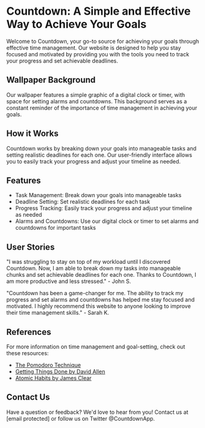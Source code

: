 <!--font:Dancing Script-->

# Countdown: A Simple and Effective Way to Achieve Your Goals

Welcome to Countdown, your go-to source for achieving your goals through effective time management. Our website is designed to help you stay focused and motivated by providing you with the tools you need to track your progress and set achievable deadlines.

## Wallpaper Background

Our wallpaper features a simple graphic of a digital clock or timer, with space for setting alarms and countdowns. This background serves as a constant reminder of the importance of time management in achieving your goals.

## How it Works

Countdown works by breaking down your goals into manageable tasks and setting realistic deadlines for each one. Our user-friendly interface allows you to easily track your progress and adjust your timeline as needed.

## Features

- Task Management: Break down your goals into manageable tasks
- Deadline Setting: Set realistic deadlines for each task
- Progress Tracking: Easily track your progress and adjust your timeline as needed
- Alarms and Countdowns: Use our digital clock or timer to set alarms and countdowns for important tasks

## User Stories

"I was struggling to stay on top of my workload until I discovered Countdown. Now, I am able to break down my tasks into manageable chunks and set achievable deadlines for each one. Thanks to Countdown, I am more productive and less stressed." - John S.

"Countdown has been a game-changer for me. The ability to track my progress and set alarms and countdowns has helped me stay focused and motivated. I highly recommend this website to anyone looking to improve their time management skills." - Sarah K.

## References

For more information on time management and goal-setting, check out these resources:

- [The Pomodoro Technique](#)
- [Getting Things Done by David Allen](#)
- [Atomic Habits by James Clear](#)

## Contact Us

Have a question or feedback? We'd love to hear from you! Contact us at [email protected] or follow us on Twitter @CountdownApp.

<!--

Write me content for website with wallpaper which alt text is:

"A wallpaper featuring a simple graphic of a digital clock or timer, with space for setting alarms and countdowns."

The name/title of the page should not be 1:1 copy of the alt text but rather a real content of the website which is using this wallpaper.

- Use markdown format 
- Start with heading
- Heading should be short and concise
- The content should look like a real website 
- The website should not be about the wallpaper, wallpaper is just a related background
- Heading should be contain work "wallpaper" or "background"
- Include real sections like references, contact, user stories, etc. use things relevant to the page purpose.
- Feel free to use structure like headings, bullets, numbering, blockquotes, paragraphs, horizontal lines, etc.
- You can use formatting like bold or _italic_
- You can include UTF-8 emojis
- Links should be only #hash anchors (and you can refer to the document itself)
- Do not include images


---


# Countdown: A Simple and Effective Way to Achieve Your Goals

Welcome to Countdown, your go-to source for achieving your goals through effective time management. Our website is designed to help you stay focused and motivated by providing you with the tools you need to track your progress and set achievable deadlines.

## Wallpaper Background

Our wallpaper features a simple graphic of a digital clock or timer, with space for setting alarms and countdowns. This background serves as a constant reminder of the importance of time management in achieving your goals.

## How it Works

Countdown works by breaking down your goals into manageable tasks and setting realistic deadlines for each one. Our user-friendly interface allows you to easily track your progress and adjust your timeline as needed.

## Features

- Task Management: Break down your goals into manageable tasks
- Deadline Setting: Set realistic deadlines for each task
- Progress Tracking: Easily track your progress and adjust your timeline as needed
- Alarms and Countdowns: Use our digital clock or timer to set alarms and countdowns for important tasks

## User Stories

"I was struggling to stay on top of my workload until I discovered Countdown. Now, I am able to break down my tasks into manageable chunks and set achievable deadlines for each one. Thanks to Countdown, I am more productive and less stressed." - John S.

"Countdown has been a game-changer for me. The ability to track my progress and set alarms and countdowns has helped me stay focused and motivated. I highly recommend this website to anyone looking to improve their time management skills." - Sarah K.

## References

For more information on time management and goal-setting, check out these resources:

- [The Pomodoro Technique](#)
- [Getting Things Done by David Allen](#)
- [Atomic Habits by James Clear](#)

## Contact Us

Have a question or feedback? We'd love to hear from you! Contact us at [email protected] or follow us on Twitter @CountdownApp.

-->
